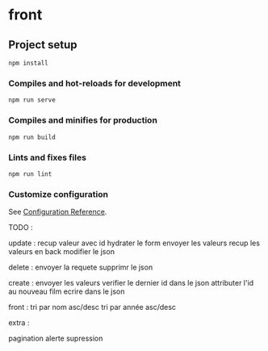 # front

## Project setup
```
npm install
```

### Compiles and hot-reloads for development
```
npm run serve
```

### Compiles and minifies for production
```
npm run build
```

### Lints and fixes files
```
npm run lint
```

### Customize configuration
See [Configuration Reference](https://cli.vuejs.org/config/).


TODO : 

update : 
recup valeur avec id
hydrater le form
envoyer les valeurs
recup les valeurs en back
modifier le json

delete : 
envoyer la requete 
supprimr le json

create :
envoyer les valeurs
verifier le dernier id dans le json
attributer l'id au nouveau film
ecrire dans le json

front : 
tri par nom asc/desc
tri par année asc/desc

extra : 

pagination
alerte supression